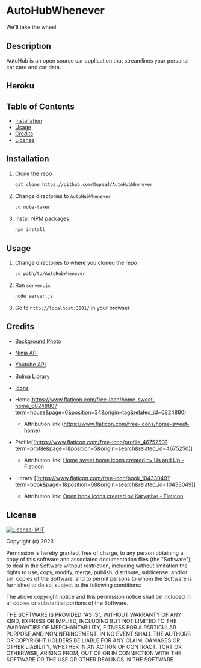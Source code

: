 # AutoHubWhenever

We'll take the wheel 

## Description 
AutoHub is an open source car application that streamlines your personal car care and car data. 

## Heroku 



## Table of Contents

- [Installation](#installation)
- [Usage](#usage)
- [Credits](#credits)
- [License](#license)

## Installation 

1.  Clone the repo

    ```sh
    git clone https://github.com/DupeaJ/AutoHubWhenever 
    ```

2.  Change directories to `AutoHubWhenever`

    ```sh
    cd note-taker
    ```

3.  Install NPM packages

    ```sh
    npm install
    ```


## Usage 

1. Change directories to where you cloned the repo

    ```sh
    cd path/to/AutoHubWhenever
    ```

2. Run `server.js`

    ```sh
    node server.js
    ```

3. Go to `http://localhost:3001/` in your browser





## Credits 
- [Background Photo](https://www.freepik.com/free-photo/vivid-blurred-colorful-background_16618863.htm#query=gradient%20background&position=0&from_view=keyword&track=ais)
- [Ninja API](https://api-ninjas.com/)
- [Youtube API](https://developers.google.com/youtube/v3)
- [Bulma Library](https://bulma.io/)
- [Icons]()

- Home(https://www.flaticon.com/free-icon/home-sweet-home_6824880?term=house&page=6&position=34&origin=tag&related_id=6824880)

    - Attribution link (https://www.flaticon.com/free-icons/home-sweet-home)

- Profile[(https://www.flaticon.com/free-icon/profile_4675250?term=profile&page=1&position=5&origin=search&related_id=4675250)]
       
     - Attribution link: <a href="https://www.flaticon.com/free-icons/home-sweet-home" title="home sweet home icons">Home sweet home icons created by Us and Up - Flaticon</a>

- Library [(https://www.flaticon.com/free-icon/book_10433049?term=book&page=1&position=68&origin=search&related_id=10433049)]
        
    - Attribution link: <a href="https://www.flaticon.com/free-icons/open-book" title="open book icons">Open book icons created by Karyative - Flaticon</a> 


## License 

[![License: MIT](https://img.shields.io/badge/License-MIT-yellow.svg)](https://opensource.org/licenses/MIT)

Copyright (c) 2023 

Permission is hereby granted, free of charge, to any person obtaining a copy of this software and associated documentation files (the "Software"), to deal in the Software without restriction, including without limitation the rights to use, copy, modify, merge, publish, distribute, sublicense, and/or sell copies of the Software, and to permit persons to whom the Software is furnished to do so, subject to the following conditions:

The above copyright notice and this permission notice shall be included in all copies or substantial portions of the Software.

THE SOFTWARE IS PROVIDED "AS IS", WITHOUT WARRANTY OF ANY KIND, EXPRESS OR IMPLIED, INCLUDING BUT NOT LIMITED TO THE WARRANTIES OF MERCHANTABILITY, FITNESS FOR A PARTICULAR PURPOSE AND NONINFRINGEMENT. IN NO EVENT SHALL THE AUTHORS OR COPYRIGHT HOLDERS BE LIABLE FOR ANY CLAIM, DAMAGES OR OTHER LIABILITY, WHETHER IN AN ACTION OF CONTRACT, TORT OR OTHERWISE, ARISING FROM, OUT OF OR IN CONNECTION WITH THE SOFTWARE OR THE USE OR OTHER DEALINGS IN THE SOFTWARE.


